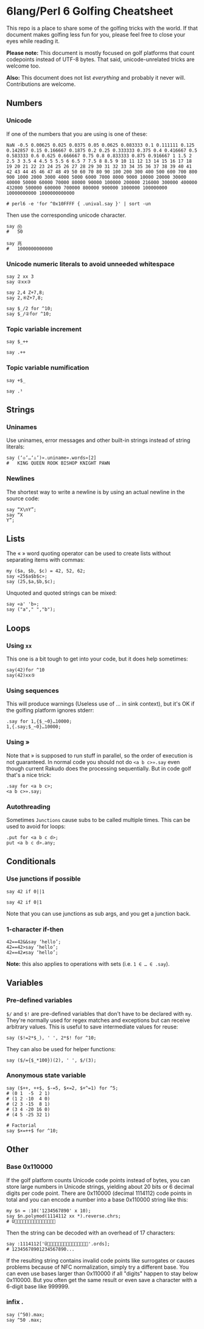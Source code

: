 # 6lang/Perl 6 Golfing Cheatsheet

This repo is a place to share some of the golfing
tricks with the world. If that document makes golfing less fun for
you, please feel free to close your eyes while reading it.

**Please note:** This document is mostly focused on golf platforms that
count codepoints instead of UTF-8 bytes. That said, unicode-unrelated
tricks are welcome too.

**Also:** This document does not list *everything* and probably it
  never will. Contributions are welcome.

## Numbers

### Unicode
If one of the numbers that you are using is one of these:
```
NaN -0.5 0.00625 0.025 0.0375 0.05 0.0625 0.083333 0.1 0.111111 0.125
0.142857 0.15 0.166667 0.1875 0.2 0.25 0.333333 0.375 0.4 0.416667 0.5
0.583333 0.6 0.625 0.666667 0.75 0.8 0.833333 0.875 0.916667 1 1.5 2
2.5 3 3.5 4 4.5 5 5.5 6 6.5 7 7.5 8 8.5 9 10 11 12 13 14 15 16 17 18
19 20 21 22 23 24 25 26 27 28 29 30 31 32 33 34 35 36 37 38 39 40 41
42 43 44 45 46 47 48 49 50 60 70 80 90 100 200 300 400 500 600 700 800
900 1000 2000 3000 4000 5000 6000 7000 8000 9000 10000 20000 30000
40000 50000 60000 70000 80000 90000 100000 200000 216000 300000 400000
432000 500000 600000 700000 800000 900000 1000000 100000000
10000000000 1000000000000

# perl6 -e 'for ^0x10FFFF { .unival.say }' | sort -un
```

Then use the corresponding unicode character.
```perl6
say ㊿
#   50

say 兆
#   1000000000000
```


### Unicode numeric literals to avoid unneeded whitespace
```perl6
say 2 xx 3
say ②xx③

say 2,4 Z+7,8;
say 2,④Z+7,8;

say $_/2 for ^10;
say $_/②for ^10;
```


### Topic variable increment
```perl6
say $_++
```
```perl6
say .++
```


### Topic variable numification
```perl6
say +$_
```
```perl6
say .¹
```


## Strings

### Uninames

Use uninames, error messages and other built-in strings instead of
string literals:
```perl6
say (‘♔’…‘♙’)».uniname».words»[2]
#   KING QUEEN ROOK BISHOP KNIGHT PAWN
```

### Newlines

The shortest way to write a newline is by using an actual newline in the source code:
```perl6
say “X\nY”;
say “X
Y”;
```


## Lists

The « » word quoting operator can be used to create lists without separating items with commas:
```perl6
my ($a, $b, $c) = 42, 52, 62;
say «25$a$b$c»;
say (25,$a,$b,$c);
```

Unquoted and quoted strings can be mixed:
```perl6
say «a' 'b»;
say ("a"," ","b");
```


## Loops


### Using `xx`
This one is a bit tough to get into your code, but it does help
sometimes:

```perl6
say(42)for ^10
say(42)xx⑤
```

### Using sequences

This will produce warnings (Useless use of … in sink context), but it's OK if the golfing platform ignores stderr:
```perl6
.say for 1,{$_~0}…10000;
1,{.say;$_~0}…10000;
```

### Using »

Note that » is supposed to run stuff in parallel, so the order of execution is not guaranteed. In normal code you should not do ``<a b c>».say`` even though current Rakudo does the processing sequentially. But in code golf that's a nice trick:

```perl6
.say for <a b c>;
<a b c>».say;
```

### Autothreading
Sometimes `Junctions` cause subs to be called multiple times. This can be used to avoid for loops:

```perl6
.put for <a b c d>;
put <a b c d>.any;
```

## Conditionals

### Use junctions if possible

```perl6
say 42 if 0||1
```
```perl6
say 42 if 0|1
```

Note that you can use junctions as sub args, and you get a junction
back.


### 1-character if-then

```perl6
42==42&&say ‘hello’;
42==42>say ‘hello’;
42==42≠say ‘hello’;
```

**Note:** this also applies to operations with sets (i.e. ``1 ∈ … ∈ .say``).


## Variables


### Pre-defined variables

`$/` and `$!` are pre-defined variables that don't have to be declared with `my`. They're normally used for regex matches and exceptions but can receive arbitrary values. This is useful to save intermediate values for reuse:
```perl6
say ($!=2*$_), ' ', 2*$! for ^10;
```

They can also be used for helper functions:
```perl6
say ($/={$_*100})(2), ' ', $/(3);
```


### Anonymous state variable

```perl6
say ($++, ++$, $-=5, $×=2, $+^=1) for ^5;
# (0 1  -5  2 1)
# (1 2 -10  4 0)
# (2 3 -15  8 1)
# (3 4 -20 16 0)
# (4 5 -25 32 1)

# Factorial
say $×=++$ for ^10;
```


## Other

### Base 0x110000

If the golf platform counts Unicode code points instead of bytes, you can
store large numbers in Unicode strings, yielding about 20 bits or 6 decimal
digits per code point. There are 0x110000 (decimal 1114112) code points in
total and you can encode a number into a base 0x110000 string like this:

```perl6
my $n = :10('1234567890' x 10);
say $n.polymod(1114112 xx *).reverse.chrs;
# Û𜭇󙐧񹂈𚷄򔁖𮸑𬩗򪮒򁻝򞩱􍵮񻗷𫀍𯇆􀰡
```

Then the string can be decoded with an overhead of 17 characters:

```perl6
say :1114112['Û𜭇󙐧񹂈𚷄򔁖𮸑𬩗򪮒򁻝򞩱􍵮񻗷𫀍𯇆􀰡󠫒'.ords];
# 12345678901234567890...
```

If the resulting string contains invalid code points like surrogates or causes
problems because of NFC normalization, simply try a different base.
You can even use bases larger than 0x110000 if all "digits" happen to stay
below 0x110000. But you often get the same result or even save a character
with a 6-digit base like 999999.

### infix .
```perl6
say (^50).max;
say ^50 .max;
```
